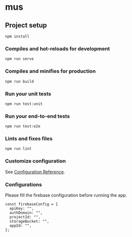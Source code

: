 # mus

## Project setup
```
npm install
```

### Compiles and hot-reloads for development
```
npm run serve
```

### Compiles and minifies for production
```
npm run build
```

### Run your unit tests
```
npm run test:unit
```

### Run your end-to-end tests
```
npm run test:e2e
```

### Lints and fixes files
```
npm run lint
```

### Customize configuration
See [Configuration Reference](https://cli.vuejs.org/config/).

### Configurations
Please fill the firebase configuration before running the app.
```
const firebaseConfig = {
  apiKey: "",
  authDomain: "",
  projectId: "",
  storageBucket: "",
  appId: "",
};
```